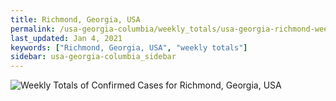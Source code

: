 ```yaml
---
title: Richmond, Georgia, USA
permalink: /usa-georgia-columbia/weekly_totals/usa-georgia-richmond-weekly_totals.html
last_updated: Jan 4, 2021
keywords: ["Richmond, Georgia, USA", "weekly totals"]
sidebar: usa-georgia-columbia_sidebar
---
```


![Weekly Totals of Confirmed Cases for Richmond, Georgia, USA](/covid_tracker/images/graphs/usa-georgia-richmond-weekly_totals_graph.png)
